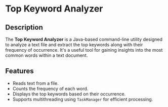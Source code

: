 # Top Keyword Analyzer

## Description

The **Top Keyword Analyzer** is a Java-based command-line utility designed to analyze a text file and extract the top keywords along with their frequency of occurrence. It's a useful tool for gaining insights into the most common words within a text document.

## Features

- Reads text from a file.
- Counts the frequency of each word.
- Displays the top keywords based on their occurrence.
- Supports multithreading using `TaskManager` for efficient processing.
